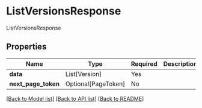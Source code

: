 # ListVersionsResponse

ListVersionsResponse

## Properties
| Name | Type | Required | Description |
| ------------ | ------------- | ------------- | ------------- |
**data** | List[Version] | Yes |  |
**next_page_token** | Optional[PageToken] | No |  |


[[Back to Model list]](../../README.md#models-v2-link) [[Back to API list]](../../README.md#documentation-for-api-endpoints) [[Back to README]](../../README.md)

